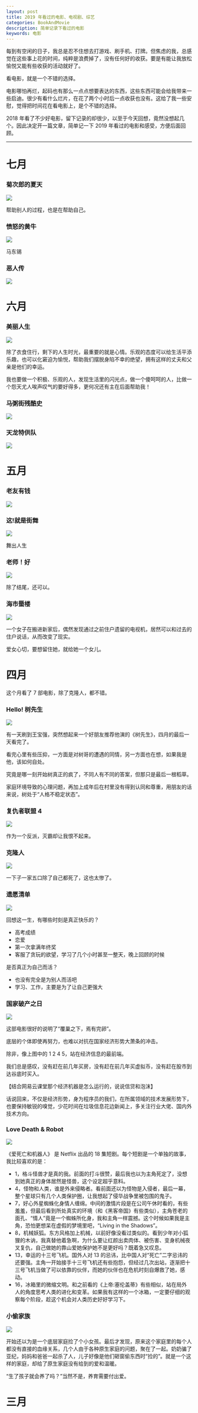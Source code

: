 ```yaml
---
layout: post
title: 2019 年看过的电影、电视剧、综艺
categories: BookAndMovie
description: 简单记录下看过的电影
keywords: 电影
---
```



每到有空闲的日子，我总是忍不住想去打游戏、刷手机、打牌。但焦虑的我，总感觉在这些事上花的时间，纯粹是浪费掉了，没有任何好的收获。要是有能让我放松愉悦又能有些收获的活动就好了。

看电影，就是一个不错的选择。

电影哪怕再烂，起码也有那么一点点想要表达的东西，这些东西可能会给我带来一些启迪。很少有看什么烂片，在花了两个小时后一点收获也没有。这给了我一些安慰，觉得把时间花在看电影上，是个不错的选择。

2018 年看了不少好电影，留下记录的却很少，以至于今天回想，竟然没想起几个。因此决定开一篇文章，简单记一下 2019 年看过的电影和感受，方便后面回顾。

------------

# 七月

### 菊次郎的夏天

![](http://img3.doubanio.com/view/thing_review/l/public/p1552150.jpg)

帮助别人的过程，也是在帮助自己。 

### 愤怒的黄牛

![](https://ss1.bdstatic.com/70cFvXSh_Q1YnxGkpoWK1HF6hhy/it/u=1514273175,2021253886&fm=26&gp=0.jpg)

马东锡

### 恶人传

![](https://timgsa.baidu.com/timg?image&quality=80&size=b9999_10000&sec=1563112613180&di=f8927b9a788199d4a140baaedb024a10&imgtype=0&src=http%3A%2F%2Fi0.hdslb.com%2Fbfs%2Farticle%2F0933defcbace3b521b782d152c0f964c78118b6a.jpg)

# 六月


### 美丽人生

![](https://timgsa.baidu.com/timg?image&quality=80&size=b9999_10000&sec=1561351750087&di=70abfbb2746fae8dfc16a3708eb073d3&imgtype=0&src=http%3A%2F%2Ftxt25-2.book118.com%2F2017%2F0703%2Fbook119961%2F119960574.jpg)

除了衣食住行，剩下的人生时光，最重要的就是心情。乐观的态度可以给生活平添乐趣，也可以化窘迫为愉悦，帮助我们摆脱身陷不幸的绝望，拥有这样的丈夫和父亲是他们的幸运。

我也要做一个积极、乐观的人，发现生活里的闪光点，做一个傻呵呵的人，比做一个怨天尤人唉声叹气的要好得多，更何况还有主在后面帮助我！

### 马粥街残酷史

![](https://timgsa.baidu.com/timg?image&quality=80&size=b9999_10000&sec=1561351677032&di=592209ac9a985f69665a93dde7879e42&imgtype=0&src=http%3A%2F%2Fmmbiz.qpic.cn%2Fmmbiz_jpg%2FfSFq1cJBib4KTj3STcS66u4g7aFPJmcxJVyOQzdQ26XDN6ibQV0WpJcOpz9tia1VAbMJcPhM7jbcO3iaEDjE7kqB7g%2F640%3Fwx_fmt%3Djpeg)

### 天龙特供队

![](https://timgsa.baidu.com/timg?image&quality=80&size=b9999_10000&sec=1561351425355&di=2e04ca2ac6b6f6bb2c9590a1a020ead2&imgtype=0&src=http%3A%2F%2Fimg3.fengniao.com%2Falbum%2Fupload%2F2%2F203%2F40431%2F8086037.jpg)

# 五月

### 老友有钱

![](https://timgsa.baidu.com/timg?image&quality=80&size=b9999_10000&sec=1561351239608&di=10b66e2a16711f16e92c5fed7fd1d9a8&imgtype=0&src=http%3A%2F%2Fimages.china.cn%2Fsite1000%2F20070416%2F00114320dfe1078d833601.jpg)

### 这!就是街舞

![](https://timgsa.baidu.com/timg?image&quality=80&size=b9999_10000&sec=1561351391046&di=09ed0d1845d57ececfdd5707b49e97eb&imgtype=0&src=http%3A%2F%2F5b0988e595225.cdn.sohucs.com%2Fimages%2F20190521%2F5138edfc8b8844b6b0229e20dbbf36f4.jpeg)

舞出人生


### 老师！好

![](https://timgsa.baidu.com/timg?image&quality=80&size=b9999_10000&sec=1561351356385&di=6fa75058d2accca31c60f7ec54fbe0b8&imgtype=0&src=http%3A%2F%2Fn.sinaimg.cn%2Fsinacn20190515s%2F133%2Fw560h373%2F20190515%2F3732-hwzkfpu2222520.jpg)

除了结尾，还可以。

### 海市蜃楼

![](https://timgsa.baidu.com/timg?image&quality=80&size=b9999_10000&sec=1561351277472&di=c8d211ea408877cf43371b9a82ffaa5f&imgtype=0&src=http%3A%2F%2Fwx1.sinaimg.cn%2Flarge%2F007EcP9Xly1g1g2sfr0b2j30u00u0qv6.jpg)

一个女子在搬进新家后，偶然发现通过之前住户遗留的电视机，居然可以和过去的住户说话，从而改变了现实。

爱女心切，要想留住她，就给她一个女儿。

# 四月

这个月看了 7 部电影，除了克隆人，都不错。

### Hello! 树先生

![](https://timgsa.baidu.com/timg?image&quality=80&size=b9999_10000&sec=1556647260833&di=92d53286e2a26985a13d5efc92fcbafe&imgtype=0&src=http%3A%2F%2Fi-7.vcimg.com%2Ftrim%2Fb7fc973fb0cbb14709930f178210e6653818612%2Ftrim.jpg)

有一天刷到王宝强，突然想起来一个好朋友推荐他演的《树先生》，四月的最后一天看完了。

看完心里有些压抑，一方面是对树哥的遭遇的同情，另一方面也在想，如果我是他，该如何自处。

究竟是哪一刻开始树真正的疯了，不同人有不同的答案，但那只是最后一根稻草。

家庭环境导致的心理问题，再加上成年后在村里没有得到认同和尊重，用朋友的话来说，树处于“人格不稳定状态”。



### 复仇者联盟 4

![](https://timgsa.baidu.com/timg?image&quality=80&size=b9999_10000&sec=1556647488219&di=5bd77a6ccca3f6723e33cf3e059a4f35&imgtype=0&src=http%3A%2F%2Fnewsimg.5054399.com%2Fuploads%2Fuserup%2F1809%2F0Q3432360Z.jpg)

作为一个反派，灭霸却让我恨不起来。

### 克隆人

![](https://timgsa.baidu.com/timg?image&quality=80&size=b9999_10000&sec=1556216353224&di=a971694d8ca48b1f6401494be6769dfa&imgtype=0&src=http%3A%2F%2Fp99.pstatp.com%2Flarge%2Fpgc-image%2Fc1bc4992c49b43f3a7473e80cc889886)

一下子一家五口除了自己都死了，这也太惨了。

### 遗愿清单

![](http://img3.imgtn.bdimg.com/it/u=2502061306,686831045&fm=26&gp=0.jpg)

回想这一生，有哪些时刻是真正快乐的？

- 高考成绩
- 恋爱
- 第一次拿满年终奖
- 客服了贪玩的欲望，学习了几个小时甚至一整天，晚上回顾的时候

是否真正为自己而活？

- 也没有完全是为别人而活吧
- 学习、工作，主要是为了让自己更强大

### 国家破产之日

![](https://timgsa.baidu.com/timg?image&quality=80&size=b9999_10000&sec=1555153903978&di=c8847423051448871eff224ad5013622&imgtype=0&src=http%3A%2F%2Fwx4.sinaimg.cn%2Fcrop.0.0.1000.562.1000%2Fde82374fly1fyvl39p5pwj20rs0fmadw.jpg)

这部电影很好的说明了“覆巢之下，焉有完卵”。

底层的个体即使再努力，也难以对抗在国家经济形势大萧条的冲击。

除非，像上图中的 1 2 4 5，站在经济信息的最前端。

我们总是感叹，没有赶在前几年买房，没有赶在前几年买虚拟币，没有赶在股市到达谷底时买入。

【结合网易云课堂那个经济机器是怎么运行的，说说信贷和泡沫】

话说回来，不仅是经济形势，身为程序员的我们，在所属领域的技术发展形势下，也要保持敏锐的嗅觉，少花时间在垃圾信息花边新闻上，多关注行业大佬、国内外技术方向。

### Love Death & Robot

![](https://timgsa.baidu.com/timg?image&quality=80&size=b9999_10000&sec=1556216468892&di=7b059c69fff8642c720a2c7f0af6075c&imgtype=0&src=http%3A%2F%2Fpic4.zhimg.com%2F50%2Fv2-d32c6a483e4cce4c09b4cfc3dadc11cf_hd.jpg)

《爱死亡和机器人》 是 Netflix 出品的 18 集短剧。每个短剧是一个单独的故事，我比较喜欢的是： 

- 1，格斗怪兽才是真的我。前面的打斗很赞，最后我也以为主角死定了，没想到她真正的身体居然是怪兽，这个设定超乎意料。
- 4，怪物和人类，谁是外来侵略者。看前面还以为怪物是入侵者，最后一幕，整个星球只有几个人类保护圈，让我想起了侵华战争里被包围的鬼子。
- 7，好心外星蜘蛛化身情人缠绵。中间的激情片段是在公司午休时看的，有些羞羞，但最后看到所处真实的环境（和《黑客帝国》有些类似），主角苍老的面孔、“情人”竟是一个蜘蛛所化身，我和主角一样震撼。这个时候如果我是主角，恐怕更想呆在虚假的梦境里吧，“Living in the Shadows”。
- 8，机械妖狐。东方风格加上机械，以前好像没看过类似的。看到少年对小狐狸的木讷，我真替他着急啊，为什么要让红颜出卖肉体、被伤害、变身机械夜叉复仇，自己做她的靠山爱她保护她不是更好吗？既着急又叹息。
- 13，幸运的十三号飞机。国外人对 13 的忌讳，比中国人对“死亡”二字忌讳的还要强。主角一开始接手十三号飞机还有些抱怨，但经过几次出站，逐渐把十三号飞机当做了可以依靠的伙伴，而她的伙伴也在危机时刻自爆救了她，感动。
- 16，冰箱里的微缩文明。和之前看的《上帝:塞伦盖蒂》有些相似，站在局外人的角度思考人类的进化和变革。如果我有这样的一个冰箱，一定要仔细的观察每个阶段，趁这个机会对人类历史好好学习下。



### 小偷家族

![](https://gss0.bdstatic.com/94o3dSag_xI4khGkpoWK1HF6hhy/baike/c0%3Dbaike92%2C5%2C5%2C92%2C30/sign=437382eabb4543a9e116f29e7f7ee1e7/5243fbf2b21193134014a3ae69380cd791238d5d.jpg)

开始还以为是一个底层家庭捡了个小女孩。最后才发现，原来这个家庭里的每个人都没有直接的血缘关系，几个人由于各种原生家庭的问题，聚在了一起。奶奶骗了亚纪，妈妈和爸爸一起杀了人，儿子好像是他们砸窗偷东西时“捡的”。就是一个这样的家庭，却给了原生家庭没有给到的爱和温暖。

“生了孩子就会养了吗？”当然不是，养育需要付出爱。

# 三月



